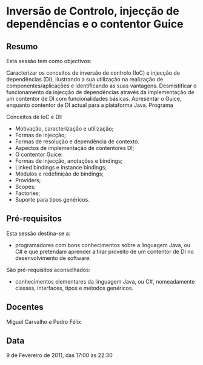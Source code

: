 # Inversão de Controlo, injecção de dependências e o contentor Guice

## Resumo

Esta sessão tem como objectivos:

Caracterizar os conceitos de inversão de controlo (IoC) e injecção de dependências (DI), ilustrando a sua utilização na realização de componentes/aplicações e identificando as suas vantagens.
Desmistificar o funcionamento da injecção de dependências através da implementação de um contentor de DI com funcionalidades básicas.
Apresentar o Guice, enquanto contentor de DI actual para a plataforma Java.
Programa

Conceitos de IoC e DI:

* Motivação, caracterização e utilização;
* Formas de injecção;
* Formas de resolução e dependência de contexto.
* Aspectos de implementação de contentores DI;
* O contentor Guice:
* Formas de injecção, anotações e bindings;
* Linked bindings e instance bindings;
* Módulos e redefinição de bindings;
* Providers;
* Scopes;
* Factories;
* Suporte para tipos genéricos.

## Pré-requisitos

Esta sessão destina-se a:

* programadores com bons conhecimentos sobre a linguagem Java, ou C# e que pretendam aprender a tirar proveito de um contentor de DI no desenvolvimento de software.

São pré-requisitos aconselhados:

* conhecimentos elementares da linguagem Java, ou C#, nomeadamente classes, interfaces, tipos e métodos genéricos.

## Docentes

Miguel Carvalho e Pedro Félix

## Data

9 de Fevereiro de 2011, das 17:00 às 22:30